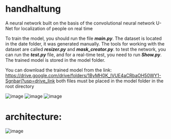 # handhaltung

A neural network built on the basis of the convolutional neural network U-Net for localization of people on real time

To train the model, you should run the file ***main.py***. The dataset is located in the date folder, it was generated manually. The tools for working with the dataset are called ***resizer.py*** and ***mask_creator.py***. to test the network, you can run the ***test.py*** file, and for a real-time test, you need to run ***Show.py***. The trained model is stored in the model folder.

You can download the trained model from the link: https://drive.google.com/drive/folders/1ByMH0K_IVUE4aCRbaOH50WY1-Sgnbarj?usp=drive_link 
both files must be placed in the model folder in the root directory



![image](https://user-images.githubusercontent.com/80410524/218298594-95f29aaa-0bed-4d4c-8ec9-9ad9c8131496.png)
![image](https://user-images.githubusercontent.com/80410524/218298600-eeb2de2c-802c-4dca-b44d-be5af348dfb1.png)
![image](https://user-images.githubusercontent.com/80410524/218298615-2f0269e5-4abf-4d1c-a768-9ac81603f22c.png)

# architecture:
![image](https://user-images.githubusercontent.com/80410524/218298737-c1eebc95-69ae-48e8-8963-c235b3c04730.png)

